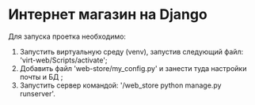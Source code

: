 # Интернет магазин на Django

Для запуска проетка необходимо:
1) Запустить виртуальную среду (venv), запустив следующий файл: 'virt-web/Scripts/activate';
2) Добавить файл 'web-store/my_config.py' и занести туда настройки почты и БД ;
3) Запустить сервер командой: '/web_store python manage.py runserver'.